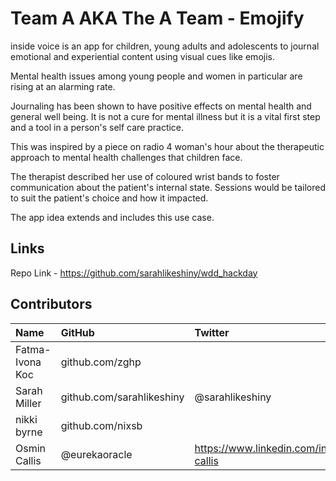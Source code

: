 # Team A AKA The A Team - Emojify

inside voice is an app for children, young adults and adolescents to journal emotional and experiential content using visual cues like emojis.

Mental health issues among young people and women in particular are rising at an alarming rate.

Journaling has been shown to have positive effects on mental health and general well being. It is not a cure for mental illness but it is a vital first step and a tool in a person's self care practice.

This was inspired by a piece on radio 4 woman's hour about the therapeutic approach to mental health challenges that children face.

The therapist described her use of coloured wrist bands to foster communication about the patient's internal state. Sessions would be tailored to suit the patient's choice and how it impacted.

The app idea extends and includes this use case.

## Links

Repo Link - https://github.com/sarahlikeshiny/wdd_hackday


## Contributors
| Name | GitHub | Twitter | LinkedIn | Other |
| :--- | :--- | :--- | :--- | :--- |
| Fatma-Ivona Koc | github.com/zghp 
| Sarah Miller | github.com/sarahlikeshiny | @sarahlikeshiny| https://www.linkedin.com/in/sarah-miller-3023249/ |
| nikki byrne | github.com/nixsb |
| Osmin Callis | @eurekaoracle | https://www.linkedin.com/in/osmin-callis
